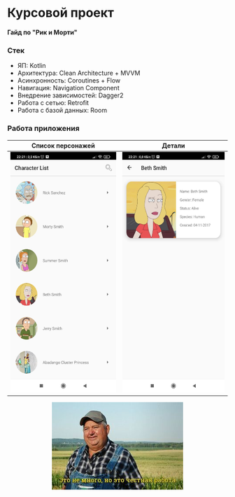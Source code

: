 # Курсовой проект

**Гайд по "Рик и Морти"**

### Стек
* ЯП: Kotlin
* Архитектура: Clean Architecture + MVVM
* Асинхронность: Coroutines + Flow
* Навигация: Navigation Component
* Внедрение зависимостей: Dagger2
* Работа с сетью: Retrofit
* Работа с базой данных: Room

### Работа приложения

Список персонажей | Детали
:-------------------:|:------------:
<img src="screenshots/1.jpg" width="280" height="550"> | <img src="screenshots/2.jpg" width="280" height="550">


<p align="center">
	<img src="screenshots/meme.jpg" width="300" height="200">
</p>